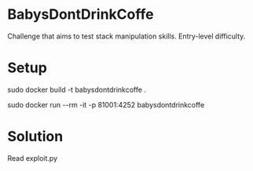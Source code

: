 # BabysDontDrinkCoffe
Challenge that aims to test stack manipulation skills. Entry-level difficulty.

# Setup

sudo docker build -t babysdontdrinkcoffe .

sudo docker run --rm -it -p 81001:4252 babysdontdrinkcoffe

# Solution 
Read exploit.py